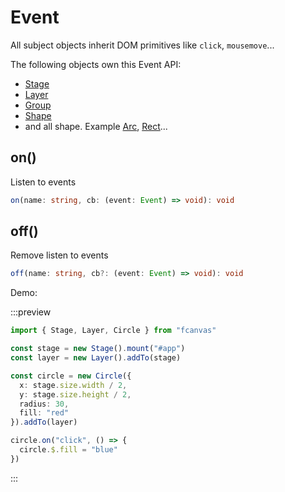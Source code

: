 # Event

All subject objects inherit DOM primitives like `click`, `mousemove`...

The following objects own this Event API:

- [Stage](./Stage)
- [Layer](./Layer)
- [Group](./Group)
- [Shape](./Shape)
- and all shape. Example [Arc](/guide/shapes/Arc), [Rect](/guide/shapes/Rect)...

## on()

Listen to events

```ts
on(name: string, cb: (event: Event) => void): void
```

## off()

Remove listen to events

```ts
off(name: string, cb?: (event: Event) => void): void
```

Demo:

:::preview

```ts
import { Stage, Layer, Circle } from "fcanvas"

const stage = new Stage().mount("#app")
const layer = new Layer().addTo(stage)

const circle = new Circle({
  x: stage.size.width / 2,
  y: stage.size.height / 2,
  radius: 30,
  fill: "red"
}).addTo(layer)

circle.on("click", () => {
  circle.$.fill = "blue"
})
```

:::
